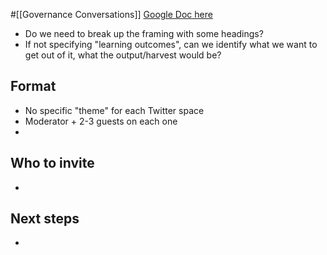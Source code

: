 #[[Governance Conversations]] 
[Google Doc here](https://docs.google.com/document/d/1cpysnkcr8lBLu4dkg_oENsZ-doFXTLuJtpE_gMp6ISI/edit)
- Do we need to break up the framing with some headings?
- If not specifying "learning outcomes", can we identify what we want to get out of it, what the output/harvest would be?






## Format
- No specific "theme" for each Twitter space
- Moderator + 2-3 guests on each one
- 


## Who to invite
- 


## Next steps
- 

